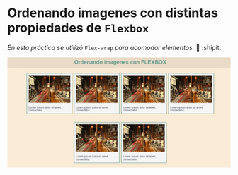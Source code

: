 # Ordenando imagenes con distintas propiedades de `Flexbox` 
*En esta práctica se utilizó* `Flex-wrap` *para acomodar elementos.* :paw_prints: :shipit:

![Práctica con la cual se está aprendiendo a utilizar flex-wrap](IMG/ordenar.jpeg) 